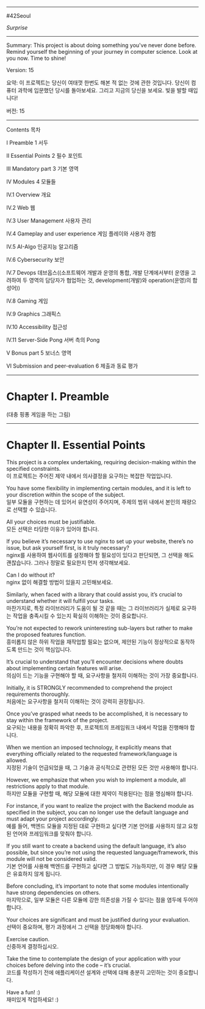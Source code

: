 
---

#42Seoul 

*Surprise*

---

Summary:
This project is about doing something you've never done before.
Remind yourself the beginning of your journey in computer science.
Look at you now. Time to shine!

Version: 15

요약:
이 프로젝트는 당신이 여태껏 한번도 해본 적 없는 것에 관한 것입니다.
당신이 컴퓨터 과학에 입문했던 당시를 돌아보세요.
그리고 지금의 당신을 보세요. 빛을 발할 때입니다!

버전: 15

---

Contents
목차

I Preamble
1 서두

II Essential Points
2 필수 포인트

III Mandatory part
3 기본 영역

IV Modules
4 모듈들

IV.1 Overview
개요

IV.2 Web
웹

IV.3 User Management
사용자 관리

IV.4 Gameplay and user experience
게임 플레이와 사용자 경험

IV.5 AI-Algo
인공지능 알고리즘

IV.6 Cybersecurity
보안

IV.7 Devops
데브옵스((소프트웨어 개발과 운영의 통합, 개발 단계에서부터 운영을 고려하여 두 영역의 담당자가 협업하는 것, development(개발)와 operation(운영)의 합성어))

IV.8 Gaming
게임

IV.9 Graphics
그래픽스

IV.10 Accessibility
접근성

IV.11 Server-Side Pong
서버 측의 Pong

V Bonus part
5 보너스 영역

VI Submission and peer-evaluation
6 제출과 동료 평가

---

# Chapter I. Preamble

(대충 핑퐁 게임을 하는 그림)

---

# Chapter II. Essential Points

This project is a complex undertaking, requiring decision-making within the specified constraints.  
이 프로젝트는 주어진 제약 내에서 의사결정을 요구하는 복잡한 작업입니다.

You have some flexibility in implementing certain modules, and it is left to your discretion within the scope of the subject.  
일부 모듈을 구현하는 데 있어서 유연성이 주어지며, 주제의 범위 내에서 본인의 재량으로 선택할 수 있습니다.

All your choices must be justifiable.  
모든 선택은 타당한 이유가 있어야 합니다.

If you believe it’s necessary to use nginx to set up your website, there’s no issue, but ask yourself first, is it truly necessary?  
nginx를 사용하여 웹사이트를 설정해야 할 필요성이 있다고 판단되면, 그 선택을 해도 괜찮습니다. 그러나 정말로 필요한지 먼저 생각해보세요.

Can I do without it?  
nginx 없이 해결할 방법이 있을지 고민해보세요.

Similarly, when faced with a library that could assist you, it’s crucial to understand whether it will fulfill your tasks.  
마찬가지로, 특정 라이브러리가 도움이 될 것 같을 때는 그 라이브러리가 실제로 요구하는 작업을 충족시킬 수 있는지 확실히 이해하는 것이 중요합니다.

You’re not expected to rework uninteresting sub-layers but rather to make the proposed features function.  
흥미롭지 않은 하위 작업을 재작업할 필요는 없으며, 제안된 기능이 정상적으로 동작하도록 만드는 것이 핵심입니다.

It’s crucial to understand that you’ll encounter decisions where doubts about implementing certain features will arise.  
의심이 드는 기능을 구현해야 할 때, 요구사항을 철저히 이해하는 것이 가장 중요합니다.

Initially, it is STRONGLY recommended to comprehend the project requirements thoroughly.  
처음에는 요구사항을 철저히 이해하는 것이 강력히 권장됩니다.

Once you’ve grasped what needs to be accomplished, it is necessary to stay within the framework of the project.  
요구되는 내용을 정확히 파악한 후, 프로젝트의 프레임워크 내에서 작업을 진행해야 합니다.

When we mention an imposed technology, it explicitly means that everything officially related to the requested framework/language is allowed.  
지정된 기술이 언급되었을 때, 그 기술과 공식적으로 관련된 모든 것만 사용해야 합니다.

However, we emphasize that when you wish to implement a module, all restrictions apply to that module.  
하지만 모듈을 구현할 때, 해당 모듈에 대한 제약이 적용된다는 점을 명심해야 합니다.

For instance, if you want to realize the project with the Backend module as specified in the subject, you can no longer use the default language and must adapt your project accordingly.  
예를 들어, 백엔드 모듈을 지정된 대로 구현하고 싶다면 기본 언어를 사용하지 않고 요청된 언어와 프레임워크를 맞춰야 합니다.

If you still want to create a backend using the default language, it’s also possible, but since you’re not using the requested language/framework, this module will not be considered valid.  
기본 언어를 사용해 백엔드를 구현하고 싶다면 그 방법도 가능하지만, 이 경우 해당 모듈은 유효하지 않게 됩니다.

Before concluding, it’s important to note that some modules intentionally have strong dependencies on others.  
마지막으로, 일부 모듈은 다른 모듈에 강한 의존성을 가질 수 있다는 점을 염두에 두어야 합니다.

Your choices are significant and must be justified during your evaluation.  
선택이 중요하며, 평가 과정에서 그 선택을 정당화해야 합니다.

Exercise caution.  
신중하게 결정하십시오.

Take the time to contemplate the design of your application with your choices before delving into the code – it’s crucial.  
코드를 작성하기 전에 애플리케이션 설계와 선택에 대해 충분히 고민하는 것이 중요합니다.

Have a fun! :)  
재미있게 작업하세요! :)